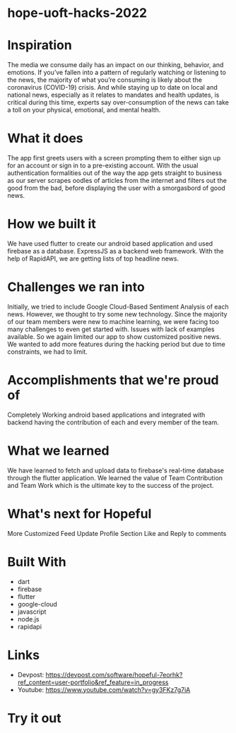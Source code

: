 # hope-uoft-hacks-2022

# Inspiration
The media we consume daily has an impact on our thinking, behavior, and emotions. If you’ve fallen into a pattern of regularly watching or listening to the news, the majority of what you’re consuming is likely about the coronavirus (COVID-19) crisis. And while staying up to date on local and national news, especially as it relates to mandates and health updates, is critical during this time, experts say over-consumption of the news can take a toll on your physical, emotional, and mental health.

# What it does
The app first greets users with a screen prompting them to either sign up for an account or sign in to a pre-existing account. With the usual authentication formalities out of the way the app gets straight to business as our server scrapes oodles of articles from the internet and filters out the good from the bad, before displaying the user with a smorgasbord of good news.

# How we built it
We have used flutter to create our android based application and used firebase as a database. ExpressJS as a backend web framework. With the help of RapidAPI, we are getting lists of top headline news.

# Challenges we ran into
Initially, we tried to include Google Cloud-Based Sentiment Analysis of each news. However, we thought to try some new technology. Since the majority of our team members were new to machine learning, we were facing too many challenges to even get started with. Issues with lack of examples available. So we again limited our app to show customized positive news. We wanted to add more features during the hacking period but due to time constraints, we had to limit.

# Accomplishments that we're proud of
Completely Working android based applications and integrated with backend having the contribution of each and every member of the team.

# What we learned
We have learned to fetch and upload data to firebase's real-time database through the flutter application. We learned the value of Team Contribution and Team Work which is the ultimate key to the success of the project.

# What's next for Hopeful
More Customized Feed
Update Profile Section
Like and Reply to comments


# Built With
- dart
- firebase
- flutter
- google-cloud
- javascript
- node.js
- rapidapi

# Links
- Devpost: https://devpost.com/software/hopeful-7eorhk?ref_content=user-portfolio&ref_feature=in_progress
- Youtube: https://www.youtube.com/watch?v=gy3FKz7g7iA

# Try it out
